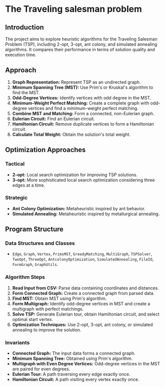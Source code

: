 # The Traveling salesman problem

## Introduction
The project aims to explore heuristic algorithms for the Traveling Salesman Problem (TSP), including 2-opt, 3-opt, ant colony, and simulated annealing algorithms. It compares their performance in terms of solution quality and execution time.

## Approach
1. **Graph Representation:** Represent TSP as an undirected graph.
2. **Minimum Spanning Tree (MST):** Use Prim's or Kruskal's algorithm to find the MST.
3. **Odd-Degree Vertices:** Identify vertices with odd degree in the MST.
4. **Minimum-Weight Perfect Matching:** Create a complete graph with odd-degree vertices and find a minimum-weight perfect matching.
5. **Combine MST and Matching:** Form a connected, non-Eulerian graph.
6. **Eulerian Circuit:** Find an Eulerian circuit.
7. **Hamiltonian Circuit:** Remove duplicate vertices to form a Hamiltonian circuit.
8. **Calculate Total Weight:** Obtain the solution's total weight.

## Optimization Approaches
### Tactical
- **2-opt:** Local search optimization for improving TSP solutions.
- **3-opt:** More sophisticated local search optimization considering three edges at a time.

### Strategic
- **Ant Colony Optimization:** Metaheuristic inspired by ant behavior.
- **Simulated Annealing:** Metaheuristic inspired by metallurgical annealing.

## Program Structure
### Data Structures and Classes
- `Edge`, `Graph`, `Vertex`, `PrimsMST`, `GreedyMatching`, `MultiGraph`, `TSPSolver`, `TwoOpt`, `ThreeOpt`, `AntcolonyOptimization`, `SimulatedAnnealing`, `FileIO`, `FormGraph`, `GraphUtils`.

### Algorithm Steps
1. **Read Input from CSV:** Parse data containing coordinates and distances.
2. **Form Connected Graph:** Create a connected graph from parsed data.
3. **Find MST:** Obtain MST using Prim's algorithm.
4. **Form Multigraph:** Identify odd-degree vertices in MST and create a multigraph with perfect matchings.
5. **Solve TSP:** Generate Eulerian tour, obtain Hamiltonian circuit, and select optimal start vertex.
6. **Optimization Techniques:** Use 2-opt, 3-opt, ant colony, or simulated annealing to improve the solution.

### Invariants
- **Connected Graph:** The input data forms a connected graph.
- **Minimum Spanning Tree:** Obtained using Prim's algorithm.
- **Multigraph with Even Degree Vertices:** Odd-degree vertices in the MST are paired for even degrees.
- **Eulerian Tour:** A path traversing every edge exactly once.
- **Hamiltonian Circuit:** A path visiting every vertex exactly once.

